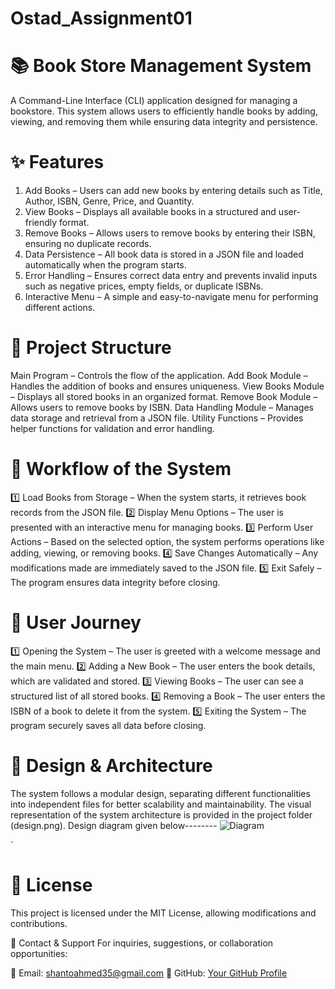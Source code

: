 # Ostad_Assignment01

# 📚 Book Store Management System
A Command-Line Interface (CLI) application designed for managing a bookstore. This system allows users to efficiently handle books by adding, viewing, and removing them while ensuring data integrity and persistence.

# ✨ Features
1. Add Books – Users can add new books by entering details such as Title, Author, ISBN, Genre, Price, and Quantity.
2. View Books – Displays all available books in a structured and user-friendly format.
3. Remove Books – Allows users to remove books by entering their ISBN, ensuring no duplicate records.
4. Data Persistence – All book data is stored in a JSON file and loaded automatically when the program starts.
5. Error Handling – Ensures correct data entry and prevents invalid inputs such as negative prices, empty fields, or duplicate ISBNs.
6. Interactive Menu – A simple and easy-to-navigate menu for performing different actions.


# 📂 Project Structure
Main Program – Controls the flow of the application.
Add Book Module – Handles the addition of books and ensures uniqueness.
View Books Module – Displays all stored books in an organized format.
Remove Book Module – Allows users to remove books by ISBN.
Data Handling Module – Manages data storage and retrieval from a JSON file.
Utility Functions – Provides helper functions for validation and error handling.


# 🔄 Workflow of the System
1️⃣ Load Books from Storage – When the system starts, it retrieves book records from the JSON file.
2️⃣ Display Menu Options – The user is presented with an interactive menu for managing books.
3️⃣ Perform User Actions – Based on the selected option, the system performs operations like adding, viewing, or removing books.
4️⃣ Save Changes Automatically – Any modifications made are immediately saved to the JSON file.
5️⃣ Exit Safely – The program ensures data integrity before closing.



# 📌 User Journey
1️⃣ Opening the System – The user is greeted with a welcome message and the main menu.
2️⃣ Adding a New Book – The user enters the book details, which are validated and stored.
3️⃣ Viewing Books – The user can see a structured list of all stored books.
4️⃣ Removing a Book – The user enters the ISBN of a book to delete it from the system.
5️⃣ Exiting the System – The program securely saves all data before closing.



# 🎨 Design & Architecture
The system follows a modular design, separating different functionalities into independent files for better scalability and maintainability.
The visual representation of the system architecture is provided in the project folder (design.png).
Design diagram given below--------
![Diagram](https://github.com/user-attachments/assets/35f95242-d145-4f50-a80a-07435162ddb6)

`  

# 📜 License
This project is licensed under the MIT License, allowing modifications and contributions.

🔗 Contact & Support
For inquiries, suggestions, or collaboration opportunities:

📧 Email: shantoahmed35@gmail.com
🔗 GitHub: [Your GitHub Profile](https://github.com/ShantoAhmed35)

